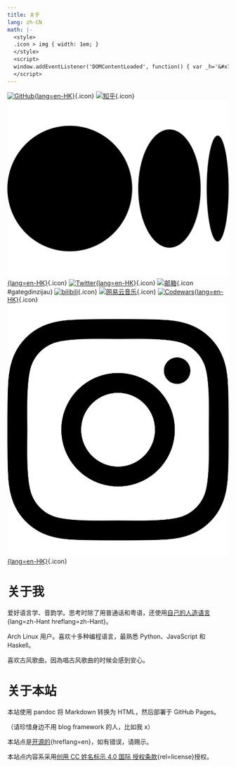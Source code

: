 ```yaml
---
title: 关于
lang: zh-CN
math: |-
  <style>
  .icon > img { width: 1em; }
  </style>
  <script>
  window.addEventListener('DOMContentLoaded', function() { var _h='&#x73;&#x68;&#x6E;&#x2E;&#x68;&#x6B;';var _a='&#x40;&#x6D;&#x61;&#x69;&#x6C;&#x2E;';var _n='&#x61;&#x79;&#x61;&#x6b;&#x61;';var _e=_n+_a+_h;_a=document.createElement('span');_a.innerHTML=_e;document.getElementById('gategdinzijau').href='m'+'a'+'ilto'+':'+_a.innerText; /* Console log */ console.log('Welcome!'); });
  </script>
---
```


[![GitHub](github.svg){lang=en-HK}](https://github.com/ayaka14732){.icon} [![知乎](zhihu.svg)](https://www.zhihu.com/people/.ayaka){.icon} [![Medium](medium.svg){lang=en-HK}](https://medium.com/@ayaka_45434){.icon} [![Twitter](twitter.svg){lang=en-HK}](https://twitter.com/ayaka14732){.icon} [![邮箱](mail.svg)](https://example.org/){.icon #gategdinzijau} [![bilibili](bilibili-tv.svg)](https://space.bilibili.com/6769569){.icon} [![网易云音乐](music.svg)](https://music.163.com/#/user/home?id=338500484){.icon} [![Codewars](codewars.svg){lang=en-HK}](https://www.codewars.com/users/ayaka14732){.icon} [![Instagram](instagram.svg){lang=en-HK}](https://www.instagram.com/_ayaka4276/){.icon}

# 关于我

爱好语言学、音韵学。思考时除了用普通话和粤语，还使用[自己的人造语言](../v8/){lang=zh-Hant hreflang=zh-Hant}。

Arch Linux 用户。喜欢十多种编程语言，最熟悉 Python、JavaScript 和 Haskell。

喜欢古风歌曲，因為唱古风歌曲的时候会感到安心。

# 关于本站

本站使用 pandoc 将 Markdown 转换为 HTML，然后部署于 GitHub Pages。

（请珍惜身边不用 blog framework 的人，比如我 x）

本站点是[开源的](https://github.com/ayaka14732/ayaka-site){hreflang=en}，如有错误，请赐示。

本站点内容系采用[创用 CC 姓名标示 4.0 国际 授权条款](http://creativecommons.org/licenses/by/4.0/){rel=license}授权。
